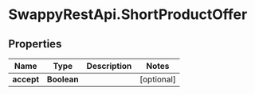 # SwappyRestApi.ShortProductOffer

## Properties
Name | Type | Description | Notes
------------ | ------------- | ------------- | -------------
**accept** | **Boolean** |  | [optional] 


